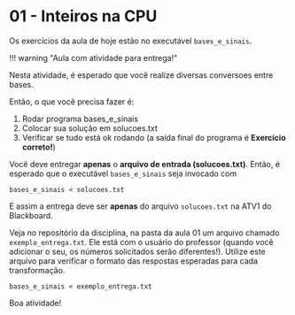 # 01 - Inteiros na CPU

Os exercícios da aula de hoje estão no executável `bases_e_sinais`.

!!! warning "Aula com atividade para entrega!"

Nesta atividade, é esperado que você realize diversas conversoes entre bases.

Então, o que você precisa fazer é:
1. Rodar programa bases_e_sinais
2. Colocar sua solução em solucoes.txt
3. Verificar se tudo está ok rodando (a saida final do programa é **Exercício correto!**)

Você deve entregar **apenas** o **arquivo de entrada (solucoes.txt)**. Então, é esperado que o executável `bases_e_sinais` seja invocado com

```
bases_e_sinais < solucoes.txt
```

E assim a entrega deve ser **apenas** do arquivo `solucoes.txt` na ATV1 do Blackboard.

Veja no repositório da disciplina, na pasta da aula 01 um arquivo chamado `exemplo_entrega.txt`. Ele está com o usuário do professor (quando você adicionar o seu, os números solicitados serão diferentes!). Utilize este arquivo para verificar o formato das respostas esperadas para cada transformação.

```
bases_e_sinais < exemplo_entrega.txt
```

Boa atividade!